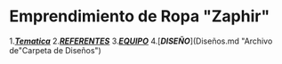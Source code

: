 # Emprendimiento de Ropa "Zaphir"

1.[***Tematica***](Tematica.md "Archivo de Tematica")
2.[***REFERENTES***](Referentes.md "Archivo dee Referentes")
3.[***EQUIPO***](Equipo.md "Archivo dee Equipo")
4.[***DISEÑO***](Diseños.md "Archivo de"Carpeta de Diseños")